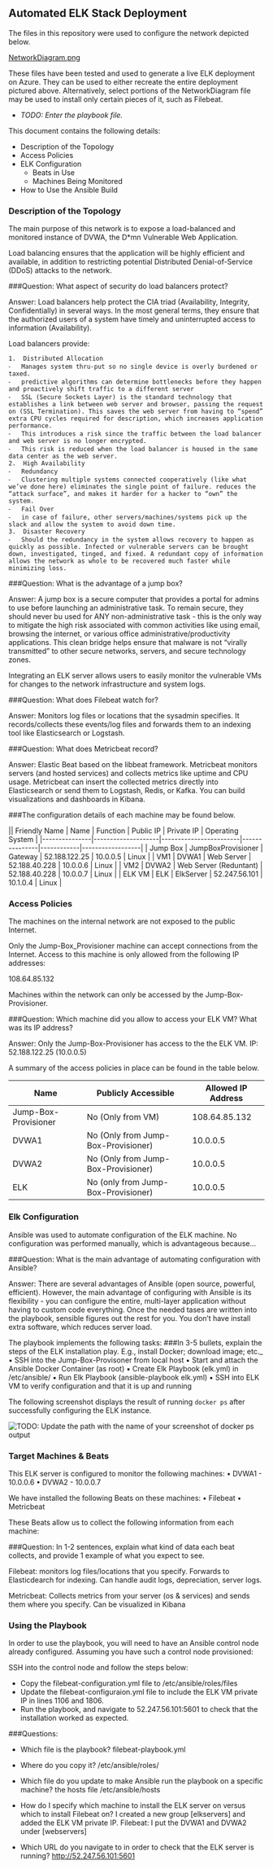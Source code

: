 ## Automated ELK Stack Deployment

The files in this repository were used to configure the network depicted below.

[NetworkDiagram.png](Diagrams/NetworkDiagram.png)

These files have been tested and used to generate a live ELK deployment on Azure. They can be used to either recreate the entire deployment pictured above. Alternatively, select portions of the NetworkDiagram file may be used to install only certain pieces of it, such as Filebeat.

  - _TODO: Enter the playbook file._

This document contains the following details:
- Description of the Topology
- Access Policies
- ELK Configuration
  - Beats in Use
  - Machines Being Monitored
- How to Use the Ansible Build


### Description of the Topology

The main purpose of this network is to expose a load-balanced and monitored instance of DVWA, the D*mn Vulnerable Web Application.

Load balancing ensures that the application will be highly efficient and available, in addition to restricting potential Distributed Denial-of-Service (DDoS) attacks to the network.

###Question: What aspect of security do load balancers protect? 

Answer: Load balancers help protect the CIA triad (Availability, Integrity, Confidentially) in several ways. In the most general terms, they ensure that the authorized users of a system have timely and uninterrupted access to information (Availability). 

Load balancers provide:

	1.	Distributed Allocation
	⁃	Manages system thru-put so no single device is overly burdened or taxed.
	⁃	predictive algorithms can determine bottlenecks before they happen and proactively shift traffic to a different server
	⁃	SSL (Secure Sockets Layer) is the standard technology that establishes a link between web server and browser, passing the request on (SSL Termination). This saves the web server from having to “spend” extra CPU cycles required for description, which increases application performance. 
	⁃	This introduces a risk since the traffic between the load balancer and web server is no longer encrypted. 
	⁃	This risk is reduced when the load balancer is housed in the same data center as the web server.
	2.	High Availability
	⁃	Redundancy
	⁃	Clustering multiple systems connected cooperatively (like what we’ve done here) eliminates the single point of failure. reduces the “attack surface”, and makes it harder for a hacker to “own” the system.
	⁃	Fail Over
	⁃	in case of failure, other servers/machines/systems pick up the slack and allow the system to avoid down time. 
	3.	Disaster Recovery
	⁃	Should the redundancy in the system allows recovery to happen as quickly as possible. Infected or vulnerable servers can be brought down, investigated, tinged, and fixed. A redundant copy of information allows the network as whole to be recovered much faster while minimizing loss. 



###Question: What is the advantage of a jump box?

Answer: A jump box is a secure computer that provides a portal for admins to use before launching an administrative task. To remain secure, they should never bu used for ANY non-administrative task - this is the only way to mitigate the high risk associated with common activities like using email, browsing the internet, or various office administrative/productivity applications. This clean bridge helps ensure that malware is not “virally transmitted” to other secure networks, servers, and secure technology zones.

Integrating an ELK server allows users to easily monitor the vulnerable VMs for changes to the network infrastructure and system logs.



###Question: What does Filebeat watch for?

Answer: Monitors log files or locations that the sysadmin specifies. It records/collects these events/log files and forwards them to an indexing tool like Elasticsearch or Logstash.



###Question: What does Metricbeat record?

Answer: Elastic Beat based on the libbeat framework. Metricbeat monitors servers (and hosted services) and collects metrics like uptime and CPU usage. Metricbeat can insert the collected metrics directly into Elasticsearch or send them to Logstash, Redis, or Kafka. You can build visualizations and dashboards in Kibana. 


###The configuration details of each machine may be found below.

|| Friendly Name | Name               | Function               | Public IP     | Private IP | Operating System |
|---------------|--------------------|------------------------|---------------|------------|------------------|
| Jump Box      | JumpBoxProvisioner | Gateway                | 52.188.122.25 | 10.0.0.5   | Linux            |
| VM1           | DVWA1              | Web Server             | 52.188.40.228 | 10.0.0.6   | Linux            |
| VM2           | DVWA2              | Web Server (Reduntant) | 52.188.40.228 | 10.0.0.7   | Linux            |
| ELK VM        | ELK                | ElkServer              | 52.247.56.101 | 10.1.0.4   | Linux            |


### Access Policies

The machines on the internal network are not exposed to the public Internet. 

Only the Jump-Box_Provisioner machine can accept connections from the Internet. Access to this machine is only allowed from the following IP addresses:

108.64.85.132


Machines within the network can only be accessed by the Jump-Box-Provisioner.

###Question: Which machine did you allow to access your ELK VM? What was its IP address?

Answer: Only the Jump-Box-Provisioner has access to the the ELK VM. IP: 52.188.122.25 (10.0.0.5)

A summary of the access policies in place can be found in the table below.

| Name                 | Publicly Accessible                 | Allowed IP Address |
|----------------------|-------------------------------------|--------------------|
| Jump-Box-Provisioner | No (Only from VM)                   | 108.64.85.132      |
| DVWA1                | No (Only from Jump-Box-Provisioner) | 10.0.0.5           |
| DVWA2                | No (Only from Jump-Box-Provisioner) | 10.0.0.5           |
| ELK                  | No (only from Jump-Box-Provisioner) | 10.0.0.5           |

### Elk Configuration

Ansible was used to automate configuration of the ELK machine. No configuration was performed manually, which is advantageous because...

###Question: What is the main advantage of automating configuration with Ansible?

Answer: There are several advantages of Ansible (open source, powerful, efficient). However, the main advantage of configuring with Ansible is its flexibility - you can configure the entire, multi-layer application without having to custom code everything. Once the needed tases are written into the playbook, sensible figures out the rest for you. You don’t have install extra software, which reduces server load. 


The playbook implements the following tasks:
###In 3-5 bullets, explain the steps of the ELK installation play. E.g., install Docker; download image; etc._
	▪	SSH into the Jump-Box-Provisoner from local host
	▪	Start and attach the Ansible Docker Container (as root)
	▪	Create Elk Playbook (elk.yml) in /etc/ansible/
	▪	Run Elk Playbook (ansible-playbook elk.yml)
	▪	SSH into ELK VM to verify configuration and that it is up and running

The following screenshot displays the result of running `docker ps` after successfully configuring the ELK instance.

![TODO: Update the path with the name of your screenshot of docker ps output](Images/docker_ps_output.png)

### Target Machines & Beats
This ELK server is configured to monitor the following machines:
	•	DVWA1 - 10.0.0.6
	•	DVWA2 - 10.0.0.7

We have installed the following Beats on these machines:
	•	Filebeat
	•	Metricbeat

These Beats allow us to collect the following information from each machine:

###Question: In 1-2 sentences, explain what kind of data each beat collects, and provide 1 example of what you expect to see. 

Filebeat: monitors log files/locations that you specify. Forwards to Elasticdearch for indexing. Can handle audit logs, depreciation, server logs. 

Metricbeat: Collects metrics from your server (os & services) and sends them where you specify.  Can be visualized in Kibana

### Using the Playbook
In order to use the playbook, you will need to have an Ansible control node already configured. Assuming you have such a control node provisioned: 

SSH into the control node and follow the steps below:
- Copy the filebeat-configuration.yml file to /etc/ansible/roles/files
- Update the filebeat-configuraion.yml file to include the ELK VM private IP in lines 1106 and 1806.
- Run the playbook, and navigate to 52.247.56.101:5601 to check that the installation worked as expected.

###Questions: 
- Which file is the playbook? 
	filebeat-playbook.yml
- Where do you copy it?
	/etc/ansible/roles/
- Which file do you update to make Ansible run the playbook on a specific machine? 
	the hosts file /etc/ansible/hosts
- How do I specify which machine to install the ELK server on versus which to install Filebeat on?
	I created a new group [elkservers] and added the ELK VM private IP. 
	Filebeat: I put the DVWA1 and DVWA2 under [webservers]

- Which URL do you navigate to in order to check that the ELK server is running?
	http://52.247.56.101:5601

